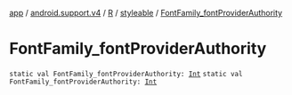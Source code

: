 [app](../../../index.md) / [android.support.v4](../../index.md) / [R](../index.md) / [styleable](index.md) / [FontFamily_fontProviderAuthority](.)

# FontFamily_fontProviderAuthority

`static val FontFamily_fontProviderAuthority: `[`Int`](https://kotlinlang.org/api/latest/jvm/stdlib/kotlin/-int/index.html)
`static val FontFamily_fontProviderAuthority: `[`Int`](https://kotlinlang.org/api/latest/jvm/stdlib/kotlin/-int/index.html)